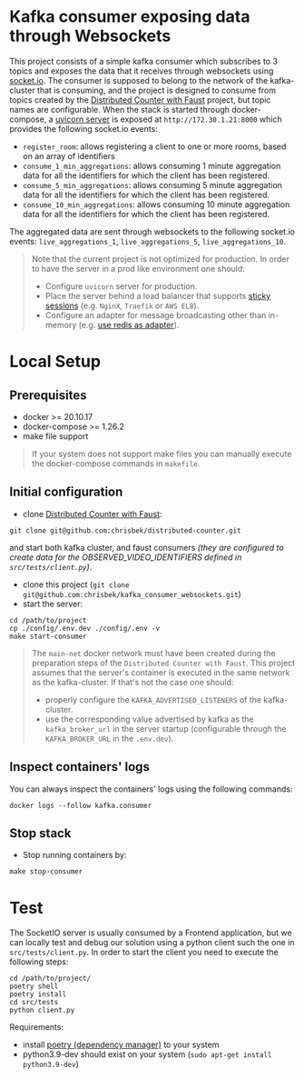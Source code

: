 # Kafka consumer exposing data through Websockets
This project consists of a simple kafka consumer which subscribes to 3 topics and exposes the data that it receives
through websockets using [socket.io](https://python-socketio.readthedocs.io/en/latest/). 
The consumer is supposed to belong to the network of the kafka-cluster that is consuming, and the project is designed
to consume from topics created by the [Distributed Counter with Faust](https://github.com/chrisbek/distributed-counter) 
project, but topic names are configurable.
When the stack is started through docker-compose, a [uvicorn server](https://www.uvicorn.org/) is exposed at 
`http://172.30.1.21:8000` which provides the following socket.io events:

- `register_room`: allows registering a client to one or more rooms, based on an array of identifiers
- `consume_1_min_aggregations`: allows consuming 1 minute aggregation data for all the identifiers for which the client
    has been registered.
- `consume_5_min_aggregations`: allows consuming 5 minute aggregation data for all the identifiers for which the client
    has been registered.
- `consume_10_min_aggregations`: allows consuming 10 minute aggregation data for all the identifiers for which the client
    has been registered.

The aggregated data are sent through websockets to the following socket.io events: `live_aggregations_1`, 
`live_aggregations_5`, `live_aggregations_10`.

> Note that the current project is not optimized for production. In order to have the server in a prod like environment
> one should:
> - Configure `uvicorn` server for production.
> - Place the server behind a load balancer that supports 
> [sticky sessions](https://python-socketio.readthedocs.io/en/latest/server.html#scalability-notes) 
> (e.g. `NginX`, `Traefik` or `AWS ELB`).
> - Configure an adapter for message broadcasting other than in-memory 
> (e.g. [use redis as adapter](https://socket.io/docs/v4/redis-adapter/)).


# Local Setup

## Prerequisites
- docker >= 20.10.17
- docker-compose >= 1.26.2
- make file support
> If your system does not support make files you can manually execute the docker-compose commands in `makefile`.

## Initial configuration
- clone [Distributed Counter with Faust](https://github.com/chrisbek/distributed-counter):
```
git clone git@github.com:chrisbek/distributed-counter.git
```
and start both kafka cluster, and faust consumers _(they are configured to create data for the OBSERVED_VIDEO_IDENTIFIERS
defined in `src/tests/client.py`)_.

- clone this project (`git clone git@github.com:chrisbek/kafka_consumer_websockets.git`)
- start the server:
```
cd /path/to/project
cp ./config/.env.dev ./config/.env -v
make start-consumer
```
> The `main-net` docker network must have been created during the preparation steps of the `Distributed Counter with Faust`.
> This project assumes that the server's container is executed in the same network as the kafka-cluster. If that's not the
> case one should:
>   - properly configure the `KAFKA_ADVERTISED_LISTENERS` of the kafka-cluster.
>   - use the corresponding value advertised by kafka as the `kafka_broker_url` in the server startup
> (configurable through the `KAFKA_BROKER_URL` in the `.env.dev`).

## Inspect containers' logs
You can always inspect the containers' logs using the following commands:
```
docker logs --follow kafka.consumer
```

## Stop stack
- Stop running containers by:
```
make stop-consumer
```

# Test
The SocketIO server is usually consumed by a Frontend application, but we can locally test and debug our solution using
a python client such the one in `src/tests/client.py`.
In order to start the client you need to execute the following steps:
```
cd /path/to/project/
poetry shell
poetry install
cd src/tests
python client.py
```
Requirements:
- install [poetry (dependency manager)](https://python-poetry.org/docs/#installation) to your system
- python3.9-dev should exist on your system (`sudo apt-get install python3.9-dev`)
